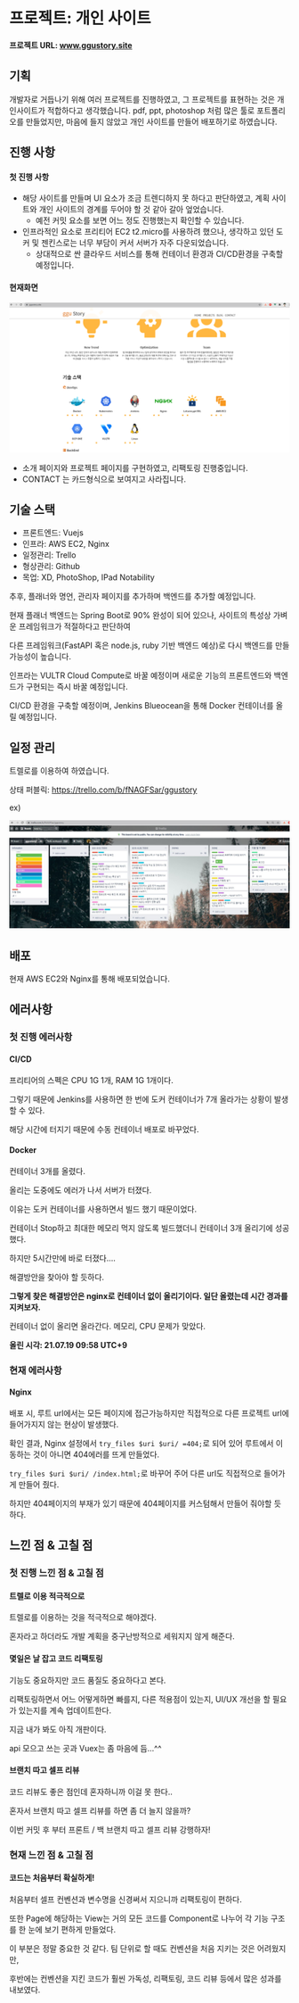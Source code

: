 # 프로젝트: 개인 사이트

#### 프로젝트 URL: www.ggustory.site



## 기획

 개발자로 거듭나기 위해 여러 프로젝트를 진행하였고, 그 프로젝트를 표현하는 것은 개인사이트가 적합하다고 생각했습니다. pdf, ppt, photoshop 처럼 많은 툴로 포트폴리오를 만들었지만, 마음에 들지 않았고 개인 사이트를 만들어 배포하기로 하였습니다.





## 진행 사항

#### 첫 진행 사항

* 해당 사이트를 만들며 UI 요소가 조금 트렌디하지 못 하다고 판단하였고, 계획 사이트와 개인 사이트의 경계를 두어야 할 것 같아 갈아 엎었습니다.
  * 예전 커밋 요소를 보면 어느 정도 진행했는지 확인할 수 있습니다.
* 인프라적인 요소로 프리티어 EC2 t2.micro를 사용하려 했으나, 생각하고 있던 도커 및 젠킨스로는 너무 부담이 커서 서버가 자주 다운되었습니다.
  * 상대적으로 싼 클라우드 서비스를 통해 컨테이너 환경과 CI/CD환경을 구축할 예정입니다.

#### 현재화면

![image-20210808090801978](README.assets/image-20210808090801978.png)

* 소개 페이지와 프로젝트 페이지를 구현하였고, 리팩토링 진행중입니다.
* CONTACT 는 카드형식으로 보여지고 사라집니다.





## 기술 스택

* 프론트엔드: Vuejs
* 인프라: AWS EC2, Nginx
* 일정관리: Trello
* 형상관리: Github
* 목업: XD, PhotoShop, IPad Notability



추후, 플래너와 명언, 관리자 페이지를 추가하며 백엔드를 추가할 예정입니다.

현재 플래너 백엔드는 Spring Boot로 90% 완성이 되어 있으나, 사이트의 특성상 가벼운 프레임워크가 적절하다고 판단하여

다른 프레임워크(FastAPI 혹은 node.js, ruby 기반 백엔드 예상)로 다시 백엔드를 만들 가능성이 높습니다.



인프라는 VULTR Cloud Compute로 바꿀 예정이며 새로운 기능의 프론트엔드와 백엔드가 구현되는 즉시 바꿀 예정입니다.

CI/CD 환경을 구축할 예정이며, Jenkins Blueocean을 통해 Docker 컨테이너를 올릴 예정입니다.





## 일정 관리

트렐로를 이용하여 하였습니다.

상태 퍼블릭: https://trello.com/b/fNAGFSar/ggustory

ex)

![trello](README.assets/trello.JPG)





## 배포

현재  AWS EC2와 Nginx를 통해 배포되었습니다.





## 에러사항

### 첫 진행 에러사항

#### CI/CD

프리티어의 스펙은 CPU 1G 1개, RAM 1G 1개이다.

그렇기 때문에 Jenkins를 사용하면 한 번에 도커 컨테이너가 7개 올라가는 상황이 발생할 수 있다.

해당 시간에 터지기 때문에 수동 컨테이너 배포로 바꾸었다.



#### Docker

컨테이너 3개를 올렸다.

올리는 도중에도 에러가 나서 서버가 터졌다.

이유는 도커 컨테이너를 사용하면서 빌드 했기 때문이었다.

컨테이너 Stop하고 최대한 메모리 먹지 않도록 빌드했더니 컨테이너 3개 올리기에 성공했다.

하지만 5시간만에 바로 터졌다....

해결방안을 찾아야 할 듯하다.

**그렇게 찾은 해결방안은 nginx로 컨테이너 없이 올리기이다. 일단 올렸는데 시간 경과를 지켜보자.**



컨테이너 없이 올리면 올라간다. 메모리, CPU 문제가 맞았다.

**올린 시각: 21.07.19 09:58 UTC+9**



### 현재 에러사항

#### Nginx

배포 시, 루트 url에서는 모든 페이지에 접근가능하지만 직접적으로 다른 프로젝트 url에 들어가지지 않는 현상이 발생했다.

확인 결과, Nginx 설정에서 `try_files $uri $uri/ =404;`로 되어 있어 루트에서 이동하는 것이 아니면 404에러를 뜨게 만들었다.

`try_files $uri $uri/ /index.html;`로 바꾸어 주어 다른 url도 직접적으로 들어가게 만들어 줬다.

하지만 404페이지의 부재가 있기 때문에 404페이지를 커스텀해서 만들어 줘야할 듯 하다.



## 느낀 점 & 고칠 점

### 첫 진행 느낀 점 & 고칠 점

#### 트렐로 이용 적극적으로

트렐로를 이용하는 것을 적극적으로 해야겠다.

혼자라고 하더라도 개발 계획을 중구난방적으로 세워지지 않게 해준다.



#### 몇일은 날 잡고 코드 리팩토링

기능도 중요하지만 코드 품질도 중요하다고 본다.

리팩토링하면서 어느 어떻게하면 빠를지, 다른 적용점이 있는지, UI/UX 개선을 할 필요가 있는지를 계속 업데이트한다.

지금 내가 봐도 아직 개판이다.

api 모으고 쓰는 곳과 Vuex는 좀 마음에 듬...^^



#### 브랜치 따고 셀프 리뷰

코드 리뷰도 좋은 점인데 혼자하니까 이걸 못 한다..

혼자서 브랜치 따고 셀프 리뷰를 하면 좀 더 늘지 않을까?

이번 커밋 후 부터 프론트 / 백 브랜치 따고 셀프 리뷰 강행하자!



### 현재 느낀 점 & 고칠 점

#### 코드는 처음부터 확실하게!

처음부터 셀프 컨벤션과 변수명을 신경써서 지으니까 리팩토링이 편하다.

또한 Page에 해당하는 View는 거의 모든 코드를 Component로 나누어 각 기능 구조를 한 눈에 보기 편하게 만들었다.

이 부분은 정말 중요한 것 같다. 팀 단위로 할 때도 컨벤션을 처음 지키는 것은 어려웠지만,

후반에는 컨벤션을 지킨 코드가 훨씬 가독성, 리팩토링, 코드 리뷰 등에서 많은 성과를 내보였다.

